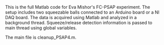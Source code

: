 This is the full Matlab code for Eva Mishor's FC-PSAP experiment.
The setup includes two squeezable balls connected to an Arduino board or a 
NI DAQ board. The data is acquired using Matlab and analyzed in a background thread. 
Squeeze/release detection information is passed to main thread using global variables.

The main file is cleanup_PSAP4.m.